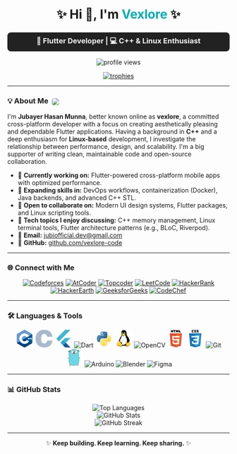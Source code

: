 <h1 align="center">✨ Hi 👋, I'm <span style="color:#00adb5;">Vexlore</span> ✨</h1>
<h3 align="center" style="color:#f2f2f2; background:#222; padding:8px 0; border-radius:8px;">🚀 Flutter Developer | 💻 C++ & Linux Enthusiast</h3>

<p align="center">
  <img src="https://komarev.com/ghpvc/?username=vexlore-code&label=Profile%20views&color=brightgreen&style=flat-square" alt="profile views" />
</p>

<p align="center">
  <a href="https://github.com/ryo-ma/github-profile-trophy">
    <img src="https://github-profile-trophy.vercel.app/?username=vexlore-code&theme=onedark&margin-w=10&no-frame=true&column=7" alt="trophies" />
  </a>
</p>

---

<h3>💡 About Me <img src="https://i.imgur.com/1v8V1Xw.jpeg" width="18" style="vertical-align: middle; border-radius: 4px; margin-left: 4px;" /></h3>

<p>
  I'm <strong>Jubayer Hasan Munna</strong>, better known online as <strong>vexlore</strong>, a committed cross-platform developer with a focus on creating aesthetically pleasing and dependable Flutter applications. Having a background in <strong>C++</strong> and a deep enthusiasm for <strong>Linux-based</strong> development, I investigate the relationship between performance, design, and scalability. I'm a big supporter of writing clean, maintainable code and open-source collaboration.
</p>

<ul>
  <li>🔭 <strong>Currently working on:</strong> Flutter-powered cross-platform mobile apps with optimized performance.</li>
  <li>🌱 <strong>Expanding skills in:</strong> DevOps workflows, containerization (Docker), Java backends, and advanced C++ STL.</li>
  <li>🤝 <strong>Open to collaborate on:</strong> Modern UI design systems, Flutter packages, and Linux scripting tools.</li>
  <li>💬 <strong>Tech topics I enjoy discussing:</strong> C++ memory management, Linux terminal tools, Flutter architecture patterns (e.g., BLoC, Riverpod).</li>
  <li>📧 <strong>Email:</strong> <a href="mailto:jubiofficial.dev@gmail.com">jubiofficial.dev@gmail.com</a></li>
  <li>🐙 <strong>GitHub:</strong> <a href="https://github.com/vexlore-code">github.com/vexlore-code</a></li>
</ul>

---

### 🌐 Connect with Me
<p align="center">
  <a href="https://codeforces.com/profile/vexlore" target="blank"><img src="https://i.imgur.com/5M5pL9o.png" alt="Codeforces" width="28" /></a>
  <a href="https://atcoder.jp/users/vexlore" target="blank"><img src="https://i.imgur.com/BYMsYew.png" alt="AtCoder" width="28" /></a>
  <a href="https://profiles.topcoder.com/vexlore" target="blank"><img src="https://i.imgur.com/FYHowTd.png" alt="Topcoder" width="28" /></a>
  <a href="https://www.leetcode.com/profile/vexlore" target="blank"><img src="https://i.imgur.com/Cyqmzma.png" alt="LeetCode" width="28" /></a>
  <a href="https://www.hackerrank.com/profile/vexlore" target="blank"><img src="https://i.imgur.com/e4EMPRk.png" alt="HackerRank" width="28" /></a>
  <a href="https://www.hackerearth.com/@vexlore/" target="blank"><img src="https://i.imgur.com/EIrXEqV.png" alt="HackerEarth" width="28" /></a>
  <a href="https://auth.geeksforgeeks.org/user/vexlore" target="blank"><img src="https://i.imgur.com/uatxg5v.png" alt="GeeksforGeeks" width="28" /></a>
  <a href="https://www.codechef.com/users/vexlore" target="blank"><img src="https://i.imgur.com/yw0pRp0.png" alt="CodeChef" width="28" /></a>
</p>

---

### 🛠️ Languages & Tools
<p align="center">
  <img src="https://raw.githubusercontent.com/devicons/devicon/master/icons/cplusplus/cplusplus-original.svg" width="40" alt="C++" />
  <img src="https://raw.githubusercontent.com/devicons/devicon/master/icons/c/c-original.svg" width="40" alt="C" />
  <img src="https://raw.githubusercontent.com/devicons/devicon/master/icons/flutter/flutter-original.svg" width="40" alt="Flutter" />
  <img src="https://www.vectorlogo.zone/logos/dartlang/dartlang-icon.svg" width="40" alt="Dart" />
  <img src="https://raw.githubusercontent.com/devicons/devicon/master/icons/python/python-original.svg" width="40" alt="Python" />
  <img src="https://raw.githubusercontent.com/devicons/devicon/master/icons/linux/linux-original.svg" width="40" alt="Linux" />
  <img src="https://www.vectorlogo.zone/logos/opencv/opencv-icon.svg" width="40" alt="OpenCV" />
  <img src="https://raw.githubusercontent.com/devicons/devicon/master/icons/html5/html5-original-wordmark.svg" width="40" alt="HTML5" />
  <img src="https://raw.githubusercontent.com/devicons/devicon/master/icons/css3/css3-original-wordmark.svg" width="40" alt="CSS3" />
  <img src="https://www.vectorlogo.zone/logos/git-scm/git-scm-icon.svg" width="40" alt="Git" />
  <img src="https://raw.githubusercontent.com/devicons/devicon/master/icons/go/go-original.svg" width="40" alt="Go" />
  <img src="https://cdn.worldvectorlogo.com/logos/arduino-1.svg" width="40" alt="Arduino" />
  <img src="https://download.blender.org/branding/community/blender_community_badge_white.svg" width="40" alt="Blender" />
  <img src="https://www.vectorlogo.zone/logos/figma/figma-icon.svg" width="40" alt="Figma" />
</p>

---

### 📊 GitHub Stats
<p align="center">
  <img src="https://github-readme-stats.vercel.app/api/top-langs?username=vexlore-code&show_icons=true&locale=en&layout=compact&theme=radical" alt="Top Languages" />
  <br/>
  <img src="https://github-readme-stats.vercel.app/api?username=vexlore-code&show_icons=true&locale=en&theme=radical" alt="GitHub Stats" />
  <br/>
  <img src="https://github-readme-streak-stats.herokuapp.com/?user=vexlore-code&theme=radical" alt="GitHub Streak" />
</p>

---

<p align="center">✨ <strong>Keep building. Keep learning. Keep sharing.</strong> ✨</p>
